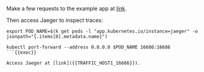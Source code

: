 
<br>

Make a few requests to the example app at [link]({{TRAFFIC_HOST1_32080}}/AspNetCoreBranches).

Then access Jaeger to inspect traces:

```plain
export POD_NAME=$(k get pods -l "app.kubernetes.io/instance=jaeger" -o jsonpath="{.items[0].metadata.name}")

kubectl port-forward --address 0.0.0.0 $POD_NAME 16686:16686
```{{exec}}

Access Jaeger at [link]({{TRAFFIC_HOST1_16686}}).
